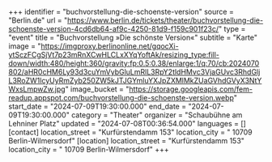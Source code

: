 +++
identifier = "buchvorstellung-die-schoenste-version"
source = "Berlin.de"
url = "https://www.berlin.de/tickets/theater/buchvorstellung-die-schoenste-version-4cd6db64-af9c-4250-81d9-f159c901f23c/"
type = "event"
title = "Buchvorstellung »Die schönste Version«"
subtitle = "Karte"
image = "https://imgproxy.berlinonline.net/gqocXi-ytSczFCgSjVt7p23mRnXCwHLCLxXYqYoftAk/resizing_type:fill-down/width:480/height:360/gravity:fp:0.5:0.38/enlarge:1/q:70/cb:2024070802/aHR0cHM6Ly93d3cuYmVybGluLmRlL3RpY2tldHMvc3VjaGUvc3RhdGljL3RoZW1lcyUyRmZyb250ZW5kJTJGYmluYXJpZXMlMkZUaGVhdGVyX3NtYWxsLmpwZw.jpg"
image_bucket = "https://storage.googleapis.com/fem-readup.appspot.com/buchvorstellung-die-schoenste-version.webp"
start_date = "2024-07-09T19:30:00.000"
end_date = "2024-07-09T19:30:00.000"
category = "Theater"
organizer = "Schaubühne am Lehniner Platz"
updated = "2024-07-08T00:36:54.000"
languages = []
[contact]
location_street = "Kurfürstendamm 153"
location_city = " 10709 Berlin-Wilmersdorf"
[location]
location_street = "Kurfürstendamm 153"
location_city = " 10709 Berlin-Wilmersdorf"
+++
